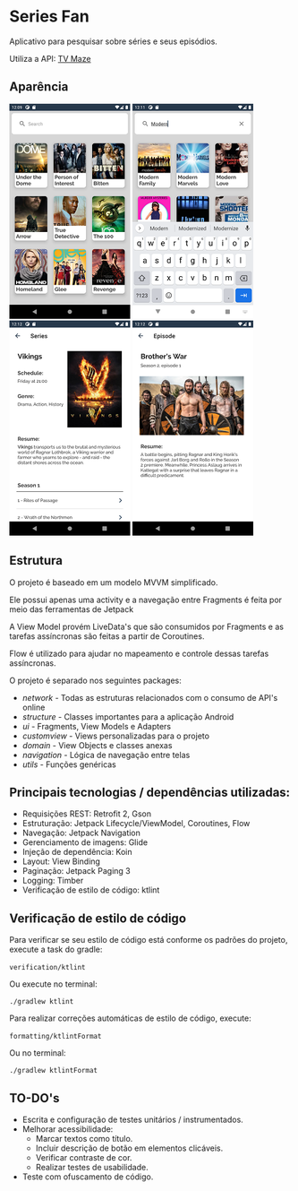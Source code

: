 # Series Fan

Aplicativo para pesquisar sobre séries e seus episódios.

Utiliza a API: [TV Maze](https://www.tvmaze.com/api)

## Aparência

![Tela principal](/screenshots/Screenshot_1.png)
![Pesquisa](/screenshots/Screenshot_2.png)  
![Sobre a série](/screenshots/Screenshot_3.png)
![Sobre o episódio](/screenshots/Screenshot_4.png)

## Estrutura

O projeto é baseado em um modelo MVVM simplificado.

Ele possui apenas uma activity e a navegação entre Fragments é feita por meio das ferramentas de Jetpack 

A View Model provém LiveData's que são consumidos por Fragments e as tarefas assíncronas são feitas a partir de Coroutines.

Flow é utilizado para ajudar no mapeamento e controle dessas tarefas assíncronas.

O projeto é separado nos seguintes packages:

* _network_ - Todas as estruturas relacionados com o consumo de API's online
* _structure_ - Classes importantes para a aplicação Android
* _ui_ - Fragments, View Models e Adapters
* _customview_ - Views personalizadas para o projeto
* _domain_ - View Objects e classes anexas
* _navigation_ - Lógica de navegação entre telas
* _utils_ - Funções genéricas

## Principais tecnologias / dependências utilizadas:

* Requisições REST: Retrofit 2, Gson
* Estruturação: Jetpack Lifecycle/ViewModel, Coroutines, Flow
* Navegação: Jetpack Navigation
* Gerenciamento de imagens: Glide
* Injeção de dependência: Koin
* Layout: View Binding
* Paginação: Jetpack Paging 3
* Logging: Timber
* Verificação de estilo de código: ktlint

## Verificação de estilo de código

Para verificar se seu estilo de código está conforme os padrões do projeto, execute a task do gradle:

`verification/ktlint`

Ou execute no terminal:
```
./gradlew ktlint
```


Para realizar correções automáticas de estilo de código, execute:

`formatting/ktlintFormat`

Ou no terminal:
```
./gradlew ktlintFormat
```

## TO-DO's

* Escrita e configuração de testes unitários / instrumentados.
* Melhorar acessibilidade: 
  * Marcar textos como título.
  * Incluir descrição de botão em elementos clicáveis.
  * Verificar contraste de cor.
  * Realizar testes de usabilidade.
* Teste com ofuscamento de código.

